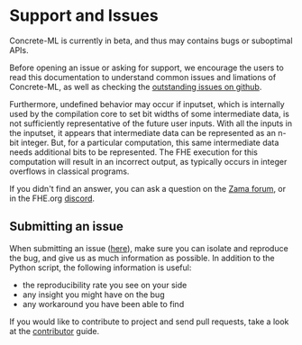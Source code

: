 # Support and Issues

Concrete-ML is currently in beta, and thus may contains bugs or suboptimal APIs.

Before opening an issue or asking for support, we encourage the users to read this documentation to understand common issues and limations of Concrete-ML, as well as checking the [outstanding issues on github](https://github.com/zama-ai/concrete-ml/issues).

Furthermore, undefined behavior may occur if inputset, which is internally used by the compilation core to set bit widths of some intermediate data, is not sufficiently representative of the future user inputs. With all the inputs in the inputset, it appears that intermediate data can be represented as an n-bit integer. But, for a particular computation, this same intermediate data needs additional bits to be represented. The FHE execution for this computation will result in an incorrect output, as typically occurs in integer overflows in classical programs.

If you didn't find an answer, you can ask a question on the [Zama forum](https://community.zama.ai), or in the FHE.org [discord](https://discord.fhe.org).

## Submitting an issue

When submitting an issue ([here](https://github.com/zama-ai/concrete-ml/issues)), make sure you can isolate and reproduce the bug, and give us as much information as possible. In addition to the Python script, the following information is useful:

- the reproducibility rate you see on your side
- any insight you might have on the bug
- any workaround you have been able to find

If you would like to contribute to project and send pull requests, take a look at the [contributor](contributing.md) guide.

















































































































































































































































